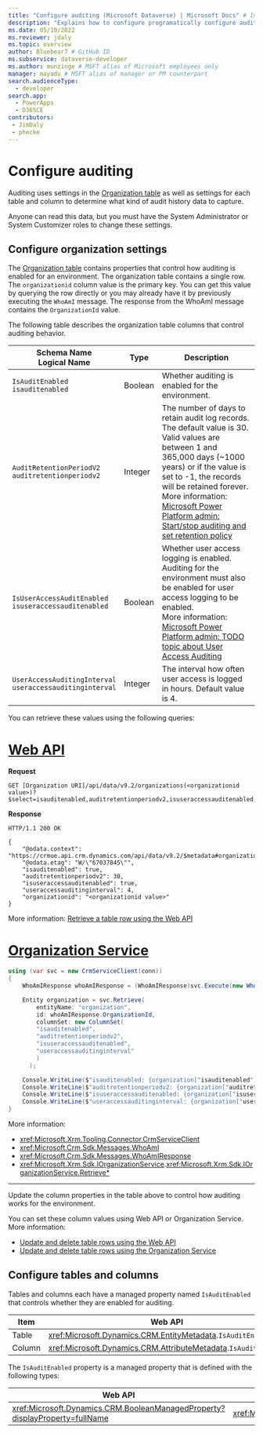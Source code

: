```yaml
---
title: "Configure auditing (Microsoft Dataverse) | Microsoft Docs" # Intent and product brand in a unique string of 43-59 chars including spaces
description: "Explains how to configure programatically configure auditing settins for the organization, tables and columns." # 115-145 characters including spaces. This abstract displays in the search result.
ms.date: 05/10/2022
ms.reviewer: jdaly
ms.topic: overview
author: Bluebear7 # GitHub ID
ms.subservice: dataverse-developer
ms.author: munzinge # MSFT alias of Microsoft employees only
manager: mayadu # MSFT alias of manager or PM counterpart
search.audienceType: 
  - developer
search.app: 
  - PowerApps
  - D365CE
contributors:
 - JimDaly
 - phecke
---
```


# Configure auditing 

Auditing uses settings in the [Organization table](reference/entities/organization.md) as well as settings for each table and column to determine what kind of audit history data to capture. 

Anyone can read this data, but you must have the System Administrator or System Customizer roles to change these settings.

## Configure organization settings

The [Organization table](reference/entities/organization.md) contains properties that control how auditing is enabled for an environment. The organization table contains a single row. The `organizationid` column value is the primary key. You can get this value by querying the row directly or you may already have it by previously executing the `WhoAmI` message. The response from the WhoAmI message contains the `OrganizationId` value.

The following table describes the organization table columns that control auditing behavior.


|Schema Name<br />Logical Name |Type  |Description  |
|---------|---------|---------|
|`IsAuditEnabled`<br />`isauditenabled`|Boolean|Whether auditing is enabled for the environment.|
|`AuditRetentionPeriodV2`<br />`auditretentionperiodv2`|Integer|The number of days to retain audit log records. The default value is 30. Valid values are between 1 and 365,000 days (~1000 years) or if the value is set to -1, the records will be retained forever.<br />More information: [Microsoft Power Platform admin: Start/stop auditing and set retention policy](/power-platform/admin/audit-data-user-activity#startstop-auditing-and-set-retention-policy)|
|`IsUserAccessAuditEnabled`<br />`isuseraccessauditenabled`|Boolean|Whether user access logging is enabled. Auditing for the environment must also be enabled for user access logging to be enabled.<br />More information: [Microsoft Power Platform admin: TODO topic about User Access Auditing](/power-platform/admin/audit-data-user-activity)|
|`UserAccessAuditingInterval`<br />`useraccessauditinginterval`|Integer|The interval how often user access is logged in hours. Default value is 4.|

You can retrieve these values using the following queries:

# [Web API](#tab/webapi)

**Request**

```http
GET [Organization URI]/api/data/v9.2/organizations(<organizationid value>)?$select=isauditenabled,auditretentionperiodv2,isuseraccessauditenabled,useraccessauditinginterval
```

**Response**

```http
HTTP/1.1 200 OK

{
    "@odata.context": "https://crmue.api.crm.dynamics.com/api/data/v9.2/$metadata#organizations(isauditenabled,auditretentionperiodv2,isuseraccessauditenabled,useraccessauditinginterval)/$entity",
    "@odata.etag": "W/\"67037845\"",
    "isauditenabled": true,
    "auditretentionperiodv2": 30,
    "isuseraccessauditenabled": true,
    "useraccessauditinginterval": 4,
    "organizationid": "<organizationid value>"
}
```
More information: [Retrieve a table row using the Web API](webapi/retrieve-entity-using-web-api.md)

# [Organization Service](#tab/orgservice)

```csharp
using (var svc = new CrmServiceClient(conn))
{
    WhoAmIResponse whoAmIResponse = (WhoAmIResponse)svc.Execute(new WhoAmIRequest());

    Entity organization = svc.Retrieve(
        entityName: "organization",
        id: whoAmIResponse.OrganizationId,
        columnSet: new ColumnSet(
        "isauditenabled",
        "auditretentionperiodv2",
        "isuseraccessauditenabled",
        "useraccessauditinginterval"
        )
      );

    Console.WriteLine($"isauditenabled: {organization["isauditenabled"]}");
    Console.WriteLine($"auditretentionperiodv2: {organization["auditretentionperiodv2"]}");
    Console.WriteLine($"isuseraccessauditenabled: {organization["isuseraccessauditenabled"]}");
    Console.WriteLine($"useraccessauditinginterval: {organization["useraccessauditinginterval"]}");
}
```

More information:

- <xref:Microsoft.Xrm.Tooling.Connector.CrmServiceClient>
- <xref:Microsoft.Crm.Sdk.Messages.WhoAmI>
- <xref:Microsoft.Crm.Sdk.Messages.WhoAmIResponse>
- <xref:Microsoft.Xrm.Sdk.IOrganizationService>.<xref:Microsoft.Xrm.Sdk.IOrganizationService.Retrieve*>

---

Update the column properties in the table above to control how auditing works for the environment.

You can set these column values using Web API or Organization Service. More information: 
- [Update and delete table rows using the Web API](webapi/update-delete-entities-using-web-api.md)
- [Update and delete table rows using the Organization Service](org-service/entity-operations-update-delete.md)

## Configure tables and columns

Tables and columns each have a managed property named `IsAuditEnabled` that controls whether they are enabled for auditing.

|Item |Web API | Organization Service|
|---------|---------|---------|
|Table|<xref:Microsoft.Dynamics.CRM.EntityMetadata>.`IsAuditEnabled`|<xref:Microsoft.Xrm.Sdk.Metadata.EntityMetadata>.<xref:Microsoft.Xrm.Sdk.Metadata.EntityMetadata.IsAuditEnabled>|
|Column|<xref:Microsoft.Dynamics.CRM.AttributeMetadata>.`IsAuditEnabled`|<xref:Microsoft.Xrm.Sdk.Metadata.AttributeMetadata>.<xref:Microsoft.Xrm.Sdk.Metadata.AttributeMetadata.IsAuditEnabled>|

The `IsAuditEnabled` property is a managed property that is defined with the following types:


|Web API  |Organization Service|
|---------|---------|
|<xref:Microsoft.Dynamics.CRM.BooleanManagedProperty?displayProperty=fullName>|<xref:Microsoft.Xrm.Sdk.BooleanManagedProperty>|




